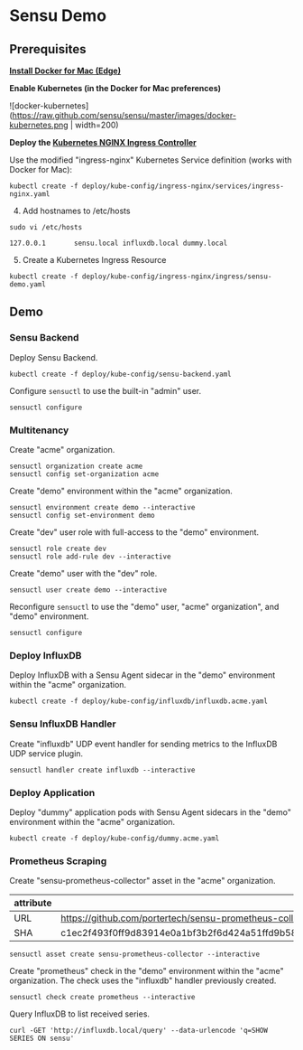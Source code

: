 # Sensu Demo

## Prerequisites

__[Install Docker for Mac (Edge)](https://store.docker.com/editions/community/docker-ce-desktop-mac)__

__Enable Kubernetes (in the Docker for Mac preferences)__

![docker-kubernetes](https://raw.github.com/sensu/sensu/master/images/docker-kubernetes.png | width=200)

__Deploy the [Kubernetes NGINX Ingress Controller](https://github.com/kubernetes/ingress-nginx)__

Use the modified "ingress-nginx" Kubernetes Service definition (works with Docker for Mac):

```
kubectl create -f deploy/kube-config/ingress-nginx/services/ingress-nginx.yaml
```

4. Add hostnames to /etc/hosts

```
sudo vi /etc/hosts

127.0.0.1       sensu.local influxdb.local dummy.local
```

5. Create a Kubernetes Ingress Resource

```
kubectl create -f deploy/kube-config/ingress-nginx/ingress/sensu-demo.yaml
```

## Demo

### Sensu Backend

Deploy Sensu Backend.

```
kubectl create -f deploy/kube-config/sensu-backend.yaml
```

Configure `sensuctl` to use the built-in "admin" user.

```
sensuctl configure
```

### Multitenancy

Create "acme" organization.

```
sensuctl organization create acme
sensuctl config set-organization acme
```

Create "demo" environment within the "acme" organization.

```
sensuctl environment create demo --interactive
sensuctl config set-environment demo
```

Create "dev" user role with full-access to the "demo" environment.

```
sensuctl role create dev
sensuctl role add-rule dev --interactive
```

Create "demo" user with the "dev" role.

```
sensuctl user create demo --interactive
```

Reconfigure `sensuctl` to use the "demo" user, "acme" organization", and "demo" environment.

```
sensuctl configure
```

### Deploy InfluxDB

Deploy InfluxDB with a Sensu Agent sidecar in the "demo" environment within the "acme" organization.

```
kubectl create -f deploy/kube-config/influxdb/influxdb.acme.yaml
```

### Sensu InfluxDB Handler

Create "influxdb" UDP event handler for sending metrics to the InfluxDB UDP service plugin.

```
sensuctl handler create influxdb --interactive
```

### Deploy Application

Deploy "dummy" application pods with Sensu Agent sidecars in the "demo" environment within the "acme" organization.

```
kubectl create -f deploy/kube-config/dummy.acme.yaml
```

### Prometheus Scraping

Create "sensu-prometheus-collector" asset in the "acme" organization.

| attribute | value |
| --- | --- |
| URL | https://github.com/portertech/sensu-prometheus-collector/releases/download/1.0.0/sensu-prometheus-collector.tar |
| SHA | c1ec2f493f0ff9d83914e0a1bf3b2f6d424a51ffd9b5852d3dd04e592ebc56ab3d09635540677d6f78ea07138024f3d6a4f7f71e2cb744d7a565d4fa4077611c |

```
sensuctl asset create sensu-prometheus-collector --interactive
```

Create "prometheus" check in the "demo" environment within the "acme" organization. The check uses the "influxdb" handler previously created.

```
sensuctl check create prometheus --interactive
```

Query InfluxDB to list received series.

```
curl -GET 'http://influxdb.local/query' --data-urlencode 'q=SHOW SERIES ON sensu'
```
